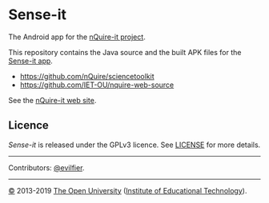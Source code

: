 
# Sense-it #

The Android app for the [nQuire-it project][nq].

This repository contains the Java source and the built APK files for the [Sense-it app][app].

 * <https://github.com/nQuire/sciencetoolkit>
 * <https://github.com/IET-OU/nquire-web-source>

See the [nQuire-it web site][nq].

## Licence

_Sense-it_ is released under the GPLv3 licence. See [LICENSE][] for more details.

---

Contributors:  [@evilfier][].

---
[©][c] 2013-2019 [The Open University][ou] ([Institute of Educational Technology][iet]).

[nq]: http://www.nquire-it.org/#/home
[app]: https://play.google.com/store/apps/details?id=org.greengin.sciencetoolkit
  "Sense-it Android App - on Google Play"
[1st commit]: https://github.com/nQuire/sciencetoolkit/commit/8801b35381843670 "22-October-2013"
[bug #6]: https://github.com/nQuire/sciencetoolkit/issues/6 "Missing License Information - AGPL-3 ? (2018)"

[ou]: https://www.open.ac.uk/
[iet]: https://iet.open.ac.uk/
[c]: https://www.open.ac.uk/copyright "Copyright © 2013-2019 The Open University (IET)."
[LICENSE]: https://github.com/IET-OU/nquire-web-source/blob/1.2-branch/LICENSE.txt
    "GNU General Public License 3.0 onwards [GPL-3.0+]"
[gpl-icon]: https://img.shields.io/badge/license-GLP--3.0%2B-blue.svg
[@evilfier]: https://github.com/evilfer "Eloy Villasclaras Fernandez"
